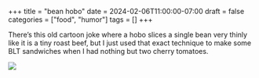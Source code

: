 +++
title = "bean hobo"
date = 2024-02-06T11:00:00-07:00
draft = false
categories = ["food", "humor"]
tags = []
+++

There’s this old cartoon joke where a hobo slices a single bean very thinly like it is a tiny roast beef, but I just used that exact technique to make some BLT sandwiches when I had nothing but two cherry tomatoes.

![](./bean.png)